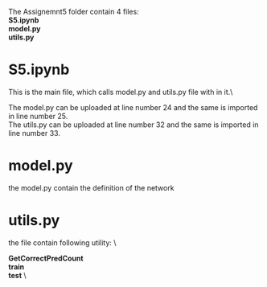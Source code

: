 The Assignemnt5 folder contain 4 files:\
**S5.ipynb**\
**model.py**\
**utils.py** 

# S5.ipynb 
This is the main file, which calls model.py and utils.py file with in it.\

The model.py can be uploaded at line number 24 and the same is imported in line number 25. \
The utils.py can be uploaded at line number 32 and the same is imported in line number 33. 

# model.py
the model.py contain the definition of the network

# utils.py
the file contain following utility: \

**GetCorrectPredCount** \
**train** \
**test** \





